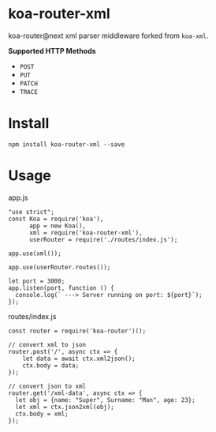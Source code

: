 # koa-router-xml

koa-router@next xml parser middleware forked from `koa-xml`.

**Supported HTTP Methods**

- `POST`
- `PUT`
- `PATCH`
- `TRACE`

# Install

```
npm install koa-router-xml --save
```

# Usage

app.js
```
"use strict";
const Koa = require('koa'),
      app = new Koa(),
      xml = require('koa-router-xml'),
      userRouter = require('./routes/index.js');
 
app.use(xml());
 
app.use(userRouter.routes());
 
let port = 3000;
app.listen(port, function () {
  console.log(` ---> Server running on port: ${port}`);
});
```

routes/index.js
```
const router = require('koa-router')();

// convert xml to json
router.post('/', async ctx => {
    let data = await ctx.xml2json();
    ctx.body = data;
});

// convert json to xml
router.get('/xml-data', async ctx => {
  let obj = {name: "Super", Surname: "Man", age: 23};
  let xml = ctx.json2xml(obj);
  ctx.body = xml;
});

```